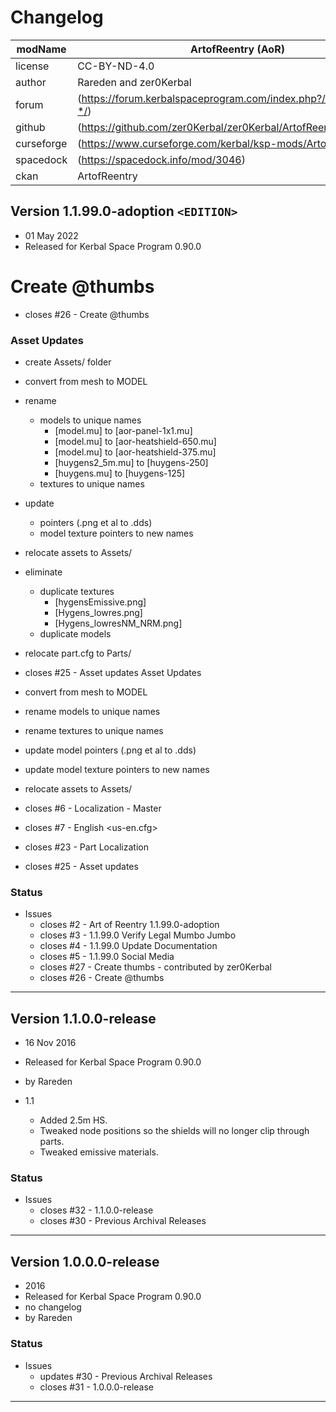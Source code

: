 ﻿# Changelog  
  
| modName    | ArtofReentry (AoR)                                                |
| ---------- | ----------------------------------------------------------------- |
| license    | CC-BY-ND-4.0                                                      |
| author     | Rareden and zer0Kerbal                                            |
| forum      | (https://forum.kerbalspaceprogram.com/index.php?/topic/208628-*/) |
| github     | (https://github.com/zer0Kerbal/zer0Kerbal/ArtofReentry)           |
| curseforge | (https://www.curseforge.com/kerbal/ksp-mods/ArtofReentry)         |
| spacedock  | (https://spacedock.info/mod/3046)                                 |
| ckan       | ArtofReentry                                                      |

## Version 1.1.99.0-adoption `<EDITION>`

* 01 May 2022
* Released for Kerbal Space Program 0.90.0

# Create @thumbs
* closes #26 - Create @thumbs

### Asset Updates

* create Assets/ folder
* convert from mesh to MODEL
* rename
  * models to unique names
    * [model.mu] to [aor-panel-1x1.mu]
    * [model.mu] to [aor-heatshield-650.mu]
    * [model.mu] to [aor-heatshield-375.mu]
    * [huygens2_5m.mu] to [huygens-250]
    * [huygens.mu] to [huygens-125]
  * textures to unique names
* update
  * pointers (.png et al to .dds)
  * model texture pointers to new names
* relocate assets to Assets/
* eliminate
  * duplicate textures
    * [hygensEmissive.png]
    * [Hygens_lowres.png]
    * [Hygens_lowresNM_NRM.png]
  * duplicate models
* relocate part.cfg to Parts/
* closes #25 - Asset updates
Asset Updates
* convert from mesh to MODEL
* rename models to unique names
* rename textures to unique names
* update model pointers (.png et al to .dds)
* update model texture pointers to new names
* relocate assets to Assets/

* closes #6 - Localization - Master
* closes #7 - English <us-en.cfg>
* closes #23 - Part Localization
* closes #25 - Asset updates

### Status

* Issues
  * closes #2 - Art of Reentry 1.1.99.0-adoption <NAME>
  * closes #3 - 1.1.99.0 Verify Legal Mumbo Jumbo
  * closes #4 - 1.1.99.0 Update Documentation
  * closes #5 - 1.1.99.0 Social Media
  * closes #27 - Create thumbs - contributed by zer0Kerbal
  * closes #26 - Create @thumbs

---

## Version 1.1.0.0-release

* 16 Nov 2016
* Released for Kerbal Space Program 0.90.0
* by Rareden

* 1.1
  * Added 2.5m HS.
  * Tweaked node positions so the shields will no longer clip through parts.
  * Tweaked emissive materials.

### Status

* Issues
  * closes #32 - 1.1.0.0-release
  * closes #30 - Previous Archival Releases

---

## Version 1.0.0.0-release

* 2016
* Released for Kerbal Space Program 0.90.0
* no changelog
* by Rareden

### Status

* Issues
  * updates #30 - Previous Archival Releases
  * closes #31 - 1.0.0.0-release

---

<!-- CC BY-ND 4.0 zer0Kerbal -->
